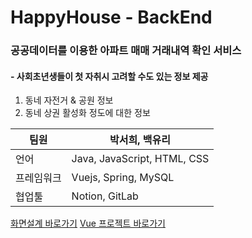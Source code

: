 # HappyHouse - BackEnd
### 공공데이터를 이용한 아파트 매매 거래내역 확인 서비스
#### - 사회초년생들이 첫 자취시 고려할 수도 있는 정보 제공
1. 동네 자전거 & 공원 정보
2. 동네 상권 활성화 정도에 대한 정보

|팀원|박서희, 백유리|
|------|---|
|언어|Java, JavaScript, HTML, CSS|
|프레임워크|Vuejs, Spring, MySQL|
|협업툴|Notion, GitLab|

[화면설계 바로가기](https://github.com/)
[Vue 프로젝트 바로가기](https://github.com/)
